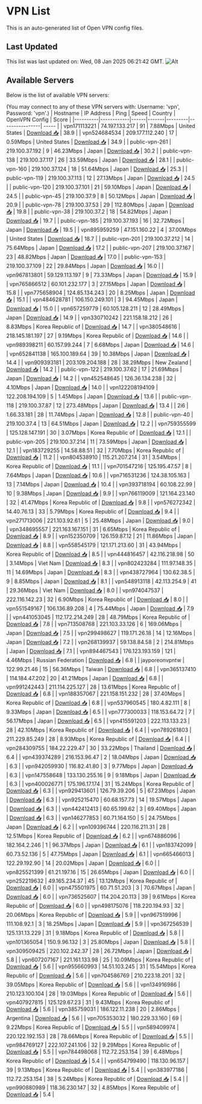 # VPN List

This is an auto-generated list of Open VPN config files.

## Last Updated

This list was last updated on: Wed, 08 Jan 2025 06:21:42 GMT.
![Alt](https://repobeats.axiom.co/api/embed/186b98318ef1479477931607c1ad7d823f12451f.svg "Repobeats analytics image")

## Available Servers

Below is the list of available VPN servers:

(You may connect to any of these VPN servers with: Username: 'vpn', Password: 'vpn'.)
| Hostname | IP Address | Ping | Speed | Country | OpenVPN Config | Score |
|----------|------------|------|-------|---------|----------------| ----- |
| vpn171113221 | 74.197.133.217 | 91 | 7.88Mbps | United States | [Download 📥](./configs/server_0_US.ovpn) | 38.9 |
| vpn524684534 | 209.177.112.240 | 17 | 0.59Mbps | United States | [Download 📥](./configs/server_1_US.ovpn) | 34.9 |
| public-vpn-261 | 219.100.37.192 | 9 | 46.23Mbps | Japan | [Download 📥](./configs/server_2_JP.ovpn) | 30.2 |
| public-vpn-138 | 219.100.37.117 | 26 | 33.59Mbps | Japan | [Download 📥](./configs/server_3_JP.ovpn) | 28.1 |
| public-vpn-160 | 219.100.37.124 | 18 | 51.64Mbps | Japan | [Download 📥](./configs/server_4_JP.ovpn) | 25.3 |
| public-vpn-119 | 219.100.37.113 | 12 | 27.13Mbps | Japan | [Download 📥](./configs/server_5_JP.ovpn) | 24.5 |
| public-vpn-120 | 219.100.37.101 | 21 | 59.10Mbps | Japan | [Download 📥](./configs/server_6_JP.ovpn) | 24.5 |
| public-vpn-45 | 219.100.37.9 | 8 | 50.12Mbps | Japan | [Download 📥](./configs/server_7_JP.ovpn) | 20.9 |
| public-vpn-78 | 219.100.37.53 | 29 | 112.80Mbps | Japan | [Download 📥](./configs/server_8_JP.ovpn) | 19.8 |
| public-vpn-38 | 219.100.37.2 | 18 | 54.82Mbps | Japan | [Download 📥](./configs/server_9_JP.ovpn) | 19.7 |
| public-vpn-185 | 219.100.37.193 | 16 | 32.72Mbps | Japan | [Download 📥](./configs/server_10_JP.ovpn) | 19.5 |
| vpn895959259 | 47.151.160.22 | 4 | 37.00Mbps | United States | [Download 📥](./configs/server_11_US.ovpn) | 18.7 |
| public-vpn-201 | 219.100.37.212 | 14 | 75.64Mbps | Japan | [Download 📥](./configs/server_12_JP.ovpn) | 17.2 |
| public-vpn-207 | 219.100.37.167 | 23 | 48.82Mbps | Japan | [Download 📥](./configs/server_13_JP.ovpn) | 17.0 |
| public-vpn-153 | 219.100.37.109 | 22 | 29.84Mbps | Japan | [Download 📥](./configs/server_14_JP.ovpn) | 16.0 |
| vpn967813801 | 59.129.113.197 | 9 | 73.33Mbps | Japan | [Download 📥](./configs/server_15_JP.ovpn) | 15.9 |
| vpn765866512 | 60.101.232.177 | 3 | 27.15Mbps | Japan | [Download 📥](./configs/server_16_JP.ovpn) | 15.8 |
| vpn775658904 | 124.85.134.243 | 20 | 8.25Mbps | Japan | [Download 📥](./configs/server_17_JP.ovpn) | 15.1 |
| vpn484628781 | 106.150.249.101 | 3 | 94.45Mbps | Japan | [Download 📥](./configs/server_18_JP.ovpn) | 15.0 |
| vpn657259779 | 60.105.128.211 | 12 | 28.49Mbps | Japan | [Download 📥](./configs/server_19_JP.ovpn) | 14.9 |
| vpn330710242 | 221.158.18.212 | 26 | 8.83Mbps | Korea Republic of | [Download 📥](./configs/server_20_KR.ovpn) | 14.7 |
| vpn380548616 | 218.145.181.197 | 27 | 9.19Mbps | Korea Republic of | [Download 📥](./configs/server_21_KR.ovpn) | 14.6 |
| vpn989398211 | 60.157.99.244 | 7 | 6.68Mbps | Japan | [Download 📥](./configs/server_22_JP.ovpn) | 14.6 |
| vpn652841138 | 165.100.189.64 | 39 | 10.38Mbps | Japan | [Download 📥](./configs/server_23_JP.ovpn) | 14.4 |
| vpn909393181 | 203.109.204.188 | 28 | 38.29Mbps | New Zealand | [Download 📥](./configs/server_24_NZ.ovpn) | 14.2 |
| public-vpn-122 | 219.100.37.62 | 17 | 21.69Mbps | Japan | [Download 📥](./configs/server_25_JP.ovpn) | 14.2 |
| vpn452548645 | 126.36.134.238 | 32 | 4.10Mbps | Japan | [Download 📥](./configs/server_26_JP.ovpn) | 14.0 |
| vpn122208194109 | 122.208.194.109 | 5 | 1.45Mbps | Japan | [Download 📥](./configs/server_27_JP.ovpn) | 13.6 |
| public-vpn-118 | 219.100.37.87 | 12 | 273.48Mbps | Japan | [Download 📥](./configs/server_28_JP.ovpn) | 13.4 |
| 2i6 | 1.66.33.181 | 28 | 11.74Mbps | Japan | [Download 📥](./configs/server_29_JP.ovpn) | 12.8 |
| public-vpn-40 | 219.100.37.4 | 13 | 64.51Mbps | Japan | [Download 📥](./configs/server_30_JP.ovpn) | 12.2 |
| vpn759355599 | 125.128.147.191 | 30 | 3.07Mbps | Korea Republic of | [Download 📥](./configs/server_31_KR.ovpn) | 12.1 |
| public-vpn-205 | 219.100.37.214 | 11 | 73.59Mbps | Japan | [Download 📥](./configs/server_32_JP.ovpn) | 12.1 |
| vpn183729255 | 14.58.88.51 | 32 | 7.70Mbps | Korea Republic of | [Download 📥](./configs/server_33_KR.ovpn) | 11.2 |
| vpn804538910 | 115.21.207.214 | 31 | 3.54Mbps | Korea Republic of | [Download 📥](./configs/server_34_KR.ovpn) | 11.1 |
| vpn701547216 | 125.195.47.57 | 8 | 7.64Mbps | Japan | [Download 📥](./configs/server_35_JP.ovpn) | 10.6 |
| vpn716531236 | 124.38.105.163 | 13 | 7.14Mbps | Japan | [Download 📥](./configs/server_36_JP.ovpn) | 10.4 |
| vpn393718194 | 60.108.22.99 | 10 | 9.38Mbps | Japan | [Download 📥](./configs/server_37_JP.ovpn) | 9.9 |
| vpn766119009 | 121.164.23.140 | 32 | 41.47Mbps | Korea Republic of | [Download 📥](./configs/server_38_KR.ovpn) | 9.8 |
| vpn576272342 | 14.40.76.13 | 33 | 5.79Mbps | Korea Republic of | [Download 📥](./configs/server_39_KR.ovpn) | 9.4 |
| vpn271713006 | 221.103.92.61 | 5 | 25.48Mbps | Japan | [Download 📥](./configs/server_40_JP.ovpn) | 9.0 |
| vpn348695557 | 221.163.167.151 | 31 | 6.65Mbps | Korea Republic of | [Download 📥](./configs/server_41_KR.ovpn) | 8.9 |
| vpn152350709 | 126.159.87.12 | 21 | 11.86Mbps | Japan | [Download 📥](./configs/server_42_JP.ovpn) | 8.8 |
| vpn558545179 | 121.171.213.60 | 31 | 43.94Mbps | Korea Republic of | [Download 📥](./configs/server_43_KR.ovpn) | 8.5 |
| vpn444816457 | 42.116.218.98 | 50 | 3.14Mbps | Viet Nam | [Download 📥](./configs/server_44_VN.ovpn) | 8.3 |
| vpn802423284 | 111.97.148.35 | 11 | 14.69Mbps | Japan | [Download 📥](./configs/server_45_JP.ovpn) | 8.3 |
| vpn438727964 | 130.62.38.5 | 9 | 8.85Mbps | Japan | [Download 📥](./configs/server_46_JP.ovpn) | 8.1 |
| vpn548913118 | 42.113.254.9 | 41 | 29.36Mbps | Viet Nam | [Download 📥](./configs/server_47_VN.ovpn) | 8.0 |
| vpn974047537 | 222.116.142.23 | 32 | 6.90Mbps | Korea Republic of | [Download 📥](./configs/server_48_KR.ovpn) | 8.0 |
| vpn551549167 | 106.136.89.208 | 4 | 75.44Mbps | Japan | [Download 📥](./configs/server_49_JP.ovpn) | 7.9 |
| vpn441053045 | 112.172.214.249 | 28 | 48.79Mbps | Korea Republic of | [Download 📥](./configs/server_50_KR.ovpn) | 7.8 |
| vpn713508768 | 221.103.33.126 | 6 | 169.06Mbps | Japan | [Download 📥](./configs/server_51_JP.ovpn) | 7.5 |
| vpn299498627 | 119.171.26.18 | 14 | 12.16Mbps | Japan | [Download 📥](./configs/server_52_JP.ovpn) | 7.2 |
| vpn268139937 | 59.138.84.58 | 2 | 214.81Mbps | Japan | [Download 📥](./configs/server_53_JP.ovpn) | 7.1 |
| vpn894467543 | 176.123.193.159 | 121 | 4.46Mbps | Russian Federation | [Download 📥](./configs/server_54_RU.ovpn) | 6.8 |
| jayporeonvpntw | 122.99.21.46 | 15 | 56.36Mbps | Taiwan | [Download 📥](./configs/server_55_TW.ovpn) | 6.8 |
| vpn365137410 | 114.184.47.202 | 20 | 41.21Mbps | Japan | [Download 📥](./configs/server_56_JP.ovpn) | 6.8 |
| vpn991242443 | 211.114.225.127 | 28 | 13.61Mbps | Korea Republic of | [Download 📥](./configs/server_57_KR.ovpn) | 6.8 |
| vpn188357067 | 221.158.151.232 | 28 | 37.40Mbps | Korea Republic of | [Download 📥](./configs/server_58_KR.ovpn) | 6.8 |
| vpn537960545 | 180.4.82.111 | 8 | 9.33Mbps | Japan | [Download 📥](./configs/server_59_JP.ovpn) | 6.5 |
| vpn777300033 | 118.153.64.72 | 7 | 56.17Mbps | Japan | [Download 📥](./configs/server_60_JP.ovpn) | 6.5 |
| vpn415591203 | 222.113.133.23 | 28 | 42.10Mbps | Korea Republic of | [Download 📥](./configs/server_61_KR.ovpn) | 6.4 |
| vpn789261803 | 211.229.85.249 | 28 | 8.93Mbps | Korea Republic of | [Download 📥](./configs/server_62_KR.ovpn) | 6.4 |
| vpn284309755 | 184.22.229.47 | 30 | 33.22Mbps | Thailand | [Download 📥](./configs/server_63_TH.ovpn) | 6.4 |
| vpn439374289 | 216.153.96.47 | 2 | 18.04Mbps | Japan | [Download 📥](./configs/server_64_JP.ovpn) | 6.3 |
| vpn942059930 | 116.82.41.80 | 3 | 9.77Mbps | Japan | [Download 📥](./configs/server_65_JP.ovpn) | 6.3 |
| vpn147558648 | 133.130.255.16 | 9 | 9.18Mbps | Japan | [Download 📥](./configs/server_66_JP.ovpn) | 6.3 |
| vpn400026771 | 175.196.17.174 | 31 | 15.24Mbps | Korea Republic of | [Download 📥](./configs/server_67_KR.ovpn) | 6.3 |
| vpn929413601 | 126.79.39.206 | 5 | 67.23Mbps | Japan | [Download 📥](./configs/server_68_JP.ovpn) | 6.3 |
| vpn925215470 | 60.68.157.73 | 14 | 19.57Mbps | Japan | [Download 📥](./configs/server_69_JP.ovpn) | 6.3 |
| vpn442412413 | 60.65.199.62 | 3 | 69.40Mbps | Japan | [Download 📥](./configs/server_70_JP.ovpn) | 6.3 |
| vpn146277853 | 60.71.164.150 | 5 | 24.75Mbps | Japan | [Download 📥](./configs/server_71_JP.ovpn) | 6.2 |
| vpn109396744 | 220.116.211.31 | 28 | 12.51Mbps | Korea Republic of | [Download 📥](./configs/server_72_KR.ovpn) | 6.2 |
| vpn674886096 | 182.164.2.246 | 1 | 96.37Mbps | Japan | [Download 📥](./configs/server_73_JP.ovpn) | 6.1 |
| vpn183742099 | 60.73.52.136 | 5 | 47.75Mbps | Japan | [Download 📥](./configs/server_74_JP.ovpn) | 6.1 |
| vpn665466013 | 122.29.192.90 | 14 | 20.02Mbps | Japan | [Download 📥](./configs/server_75_JP.ovpn) | 6.0 |
| vpn825521399 | 61.21.197.16 | 15 | 26.65Mbps | Japan | [Download 📥](./configs/server_76_JP.ovpn) | 6.0 |
| vpn252219632 | 49.165.234.37 | 45 | 13.12Mbps | Korea Republic of | [Download 📥](./configs/server_77_KR.ovpn) | 6.0 |
| vpn475501975 | 60.71.51.203 | 3 | 70.67Mbps | Japan | [Download 📥](./configs/server_78_JP.ovpn) | 6.0 |
| vpn736525607 | 114.204.20.113 | 39 | 9.61Mbps | Korea Republic of | [Download 📥](./configs/server_79_KR.ovpn) | 6.0 |
| vpn498175076 | 118.220.194.93 | 32 | 20.06Mbps | Korea Republic of | [Download 📥](./configs/server_80_KR.ovpn) | 5.9 |
| vpn967519996 | 111.108.92.1 | 3 | 18.25Mbps | Japan | [Download 📥](./configs/server_81_JP.ovpn) | 5.9 |
| vpn367256539 | 125.131.13.229 | 31 | 9.18Mbps | Korea Republic of | [Download 📥](./configs/server_82_KR.ovpn) | 5.8 |
| vpn101365054 | 150.9.96.132 | 3 | 25.80Mbps | Japan | [Download 📥](./configs/server_83_JP.ovpn) | 5.8 |
| vpn309509425 | 220.102.242.37 | 28 | 26.72Mbps | Japan | [Download 📥](./configs/server_84_JP.ovpn) | 5.8 |
| vpn607207167 | 221.161.133.98 | 25 | 10.09Mbps | Korea Republic of | [Download 📥](./configs/server_85_KR.ovpn) | 5.6 |
| vpn955660993 | 14.51.103.245 | 31 | 15.54Mbps | Korea Republic of | [Download 📥](./configs/server_86_KR.ovpn) | 5.6 |
| vpn704586769 | 210.223.18.201 | 32 | 39.05Mbps | Korea Republic of | [Download 📥](./configs/server_87_KR.ovpn) | 5.6 |
| vpn134916986 | 210.123.100.104 | 28 | 19.03Mbps | Korea Republic of | [Download 📥](./configs/server_88_KR.ovpn) | 5.6 |
| vpn407927815 | 125.129.67.23 | 31 | 9.43Mbps | Korea Republic of | [Download 📥](./configs/server_89_KR.ovpn) | 5.6 |
| vpn385759031 | 186.122.11.238 | 20 | 2.86Mbps | Argentina | [Download 📥](./configs/server_90_AR.ovpn) | 5.6 |
| vpn705353032 | 180.229.33.160 | 69 | 9.22Mbps | Korea Republic of | [Download 📥](./configs/server_91_KR.ovpn) | 5.5 |
| vpn589409974 | 220.122.192.153 | 28 | 78.66Mbps | Korea Republic of | [Download 📥](./configs/server_92_KR.ovpn) | 5.5 |
| vpn984769127 | 222.107.241.106 | 32 | 9.29Mbps | Korea Republic of | [Download 📥](./configs/server_93_KR.ovpn) | 5.5 |
| vpn784498068 | 112.72.253.154 | 39 | 6.48Mbps | Korea Republic of | [Download 📥](./configs/server_94_KR.ovpn) | 5.4 |
| vpn654799490 | 118.130.96.157 | 39 | 9.13Mbps | Korea Republic of | [Download 📥](./configs/server_95_KR.ovpn) | 5.4 |
| vpn383977186 | 112.72.253.154 | 38 | 5.24Mbps | Korea Republic of | [Download 📥](./configs/server_96_KR.ovpn) | 5.4 |
| vpn990880989 | 118.36.230.147 | 32 | 4.85Mbps | Korea Republic of | [Download 📥](./configs/server_97_KR.ovpn) | 5.4 |
